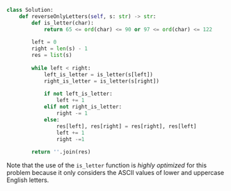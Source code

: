 ```python
class Solution:
    def reverseOnlyLetters(self, s: str) -> str:
        def is_letter(char):
            return 65 <= ord(char) <= 90 or 97 <= ord(char) <= 122
        
        left = 0
        right = len(s) - 1
        res = list(s)
        
        while left < right:
            left_is_letter = is_letter(s[left])
            right_is_letter = is_letter(s[right])
            
            if not left_is_letter:
                left += 1
            elif not right_is_letter:
                right -= 1
            else:
                res[left], res[right] = res[right], res[left]
                left += 1
                right -=1
                
        return ''.join(res)
```

Note that the use of the `is_letter` function is *highly optimized* for this problem because it only considers the ASCII values of lower and uppercase English letters. 